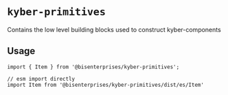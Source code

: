 # `kyber-primitives`

Contains the low level building blocks used to construct kyber-components

## Usage

```
import { Item } from '@bisenterprises/kyber-primitives';

// esm import directly
import Item from '@bisenterprises/kyber-primitives/dist/es/Item'

```

